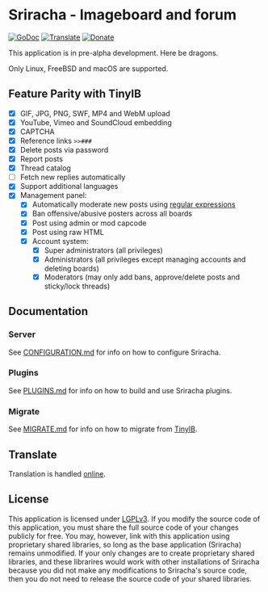 # Sriracha - Imageboard and forum
[![GoDoc](https://codeberg.org/tslocum/godoc-static/raw/branch/main/badge.svg)](https://pkg.go.dev/codeberg.org/tslocum/sriracha#section-documentation)
[![Translate](https://translate.codeberg.org/widget/sriracha/sriracha/svg-badge.svg)](https://translate.codeberg.org/projects/sriracha/sriracha/)
[![Donate](https://img.shields.io/liberapay/receives/rocket9labs.com.svg?logo=liberapay)](https://liberapay.com/rocket9labs.com)

This application is in pre-alpha development. Here be dragons.

Only Linux, FreeBSD and macOS are supported.

## Feature Parity with TinyIB

- [X] GIF, JPG, PNG, SWF, MP4 and WebM upload
- [X] YouTube, Vimeo and SoundCloud embedding
- [X] CAPTCHA
- [X] Reference links `>>###`
- [X] Delete posts via password
- [X] Report posts
- [X] Thread catalog
- [ ] Fetch new replies automatically
- [X] Support additional languages
- [X] Management panel:
  - [X] Automatically moderate new posts using [regular expressions](https://en.wikipedia.org/wiki/Regular_expression)
  - [X] Ban offensive/abusive posters across all boards
  - [X] Post using admin or mod capcode
  - [X] Post using raw HTML
  - [X] Account system:
    - [X] Super administrators (all privileges)
    - [X] Administrators (all privileges except managing accounts and deleting boards)
    - [X] Moderators (may only add bans, approve/delete posts and sticky/lock threads)

## Documentation

### Server

See [CONFIGURATION.md](https://codeberg.org/tslocum/sriracha/src/branch/main/CONFIGURATION.md)
for info on how to configure Sriracha.

### Plugins

See [PLUGINS.md](https://codeberg.org/tslocum/sriracha/src/branch/main/PLUGINS.md)
for info on how to build and use Sriracha plugins.

### Migrate

See [MIGRATE.md](https://codeberg.org/tslocum/sriracha/src/branch/main/MIGRATE.md)
for info on how to migrate from [TinyIB](https://codeberg.org/tslocum/tinyib).

## Translate

Translation is handled [online](https://translate.codeberg.org/projects/sriracha/sriracha/).

## License

This application is licensed under [LGPLv3](https://codeberg.org/tslocum/sriracha/src/branch/main/LICENSE).
If you modify the source code of this application, you must share the full
source code of your changes publicly for free. You may, however, link with this
application using proprietary shared libraries, so long as the base application
(Sriracha) remains unmodified. If your only changes are to create proprietary
shared libraries, and these librarires would work with other installations of
Sriracha because you did not make any modifications to Sriracha's source code,
then you do not need to release the source code of your shared libraries.
